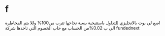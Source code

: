 # f
اصع لي بوت بالانجليزي  للتداول باستتيجية بسبة نجاحها تترب من100% وللا يتم المخاطرة  الى ب 0.02%من الحساب مع حاب الخصوم التي تاخدها  شركة fundednext
